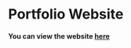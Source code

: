 # Portfolio Website #

#### You can view the website <a href="https://ayushkumargupta.netlify.app" target="_blank">here</a>